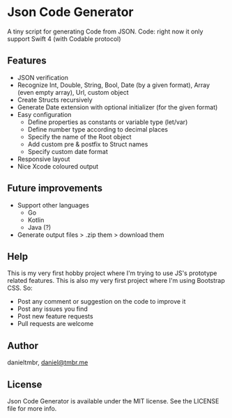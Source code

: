 # Json Code Generator

A tiny script for generating Code from JSON.
Code: right now it only support Swift 4 (with Codable protocol)

## Features

* JSON verification
* Recognize Int, Double, String, Bool, Date (by a given format), Array (even empty array), Url, custom object
* Create Structs recursively
* Generate Date extension with optional initializer (for the given format)
* Easy configuration
    * Define properties as constants or variable type (let/var)
    * Define number type according to decimal places
    * Specify the name of the Root object
    * Add custom pre & postfix to Struct names
    * Specify custom date format
* Responsive layout
* Nice Xcode coloured output

## Future improvements

* Support other languages
    * Go
    * Kotlin
    * Java (?)
* Generate output files > .zip them > download them

## Help

This is my very first hobby project where I'm trying to use JS's prototype related features.
This is also my very first project where I'm using Bootstrap CSS. So:

* Post any comment or suggestion on the code to improve it
* Post any issues you find
* Post new feature requests
* Pull requests are welcome

## Author

danieltmbr, daniel@tmbr.me

## License

Json Code Generator is available under the MIT license. See the LICENSE file for more info.
